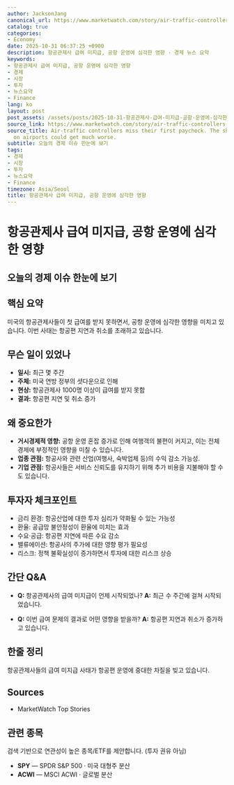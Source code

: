 ```yaml
---
author: JacksonJang
canonical_url: https://www.marketwatch.com/story/air-traffic-controllers-miss-their-first-paycheck-shutdown-effects-on-airports-could-get-much-worse-05c4d3a2?mod=mw_rss_topstories
catalog: true
categories:
- Economy
date: 2025-10-31 06:37:25 +0900
description: 항공관제사 급여 미지급, 공항 운영에 심각한 영향 · 경제 뉴스 요약
keywords:
- 항공관제사 급여 미지급, 공항 운영에 심각한 영향
- 경제
- 시장
- 투자
- 뉴스요약
- Finance
lang: ko
layout: post
post_assets: /assets/posts/2025-10-31-항공관제사-급여-미지급-공항-운영에-심각한-영향
source_link: https://www.marketwatch.com/story/air-traffic-controllers-miss-their-first-paycheck-shutdown-effects-on-airports-could-get-much-worse-05c4d3a2?mod=mw_rss_topstories
source_title: Air-traffic controllers miss their first paycheck. The shutdown’s effects
  on airports could get much worse.
subtitle: 오늘의 경제 이슈 한눈에 보기
tags:
- 경제
- 시장
- 투자
- 뉴스요약
- Finance
timezone: Asia/Seoul
title: 항공관제사 급여 미지급, 공항 운영에 심각한 영향
---
```


# 항공관제사 급여 미지급, 공항 운영에 심각한 영향
## 오늘의 경제 이슈 한눈에 보기

## 핵심 요약
미국의 항공관제사들이 첫 급여를 받지 못하면서, 공항 운영에 심각한 영향을 미치고 있습니다. 이번 사태는 항공편 지연과 취소를 초래하고 있습니다.

## 무슨 일이 있었나
- **일시:** 최근 몇 주간
- **주체:** 미국 연방 정부의 셧다운으로 인해
- **현상:** 항공관제사 1000명 이상이 급여를 받지 못함
- **결과:** 항공편 지연 및 취소 증가

## 왜 중요한가
- **거시경제적 영향:** 공항 운영 혼잡 증가로 인해 여행객의 불편이 커지고, 이는 전체 경제에 부정적인 영향을 미칠 수 있습니다.
- **업종 관점:** 항공사와 관련 산업(여행사, 숙박업체 등)의 수익 감소 가능성.
- **기업 관점:** 항공사들은 서비스 신뢰도를 유지하기 위해 추가 비용을 지불해야 할 수도 있습니다.

## 투자자 체크포인트
- 금리 환경: 항공산업에 대한 투자 심리가 약화될 수 있는 가능성
- 환율: 공급망 불안정성이 환율에 미치는 효과
- 수요·공급: 항공편 지연에 따른 수요 감소
- 밸류에이션: 항공사의 주가에 대한 영향 평가 필요성
- 리스크: 정책 불확실성이 증가하면서 투자에 대한 리스크 상승

## 간단 Q&A
- **Q:** 항공관제사의 급여 미지급이 언제 시작되었나?
  **A:** 최근 수 주간에 걸쳐 시작되었습니다.

- **Q:** 이번 급여 문제의 결과로 어떤 영향을 받을까?
  **A:** 항공편 지연과 취소가 증가하고 있습니다.

## 한줄 정리
항공관제사들의 급여 미지급 사태가 항공편 운영에 중대한 차질을 빚고 있습니다.

## Sources
- MarketWatch Top Stories

## 관련 종목
검색 기반으로 연관성이 높은 종목/ETF를 제안합니다. (투자 권유 아님)
- **SPY** — SPDR S&P 500 · 미국 대형주 분산
- **ACWI** — MSCI ACWI · 글로벌 분산